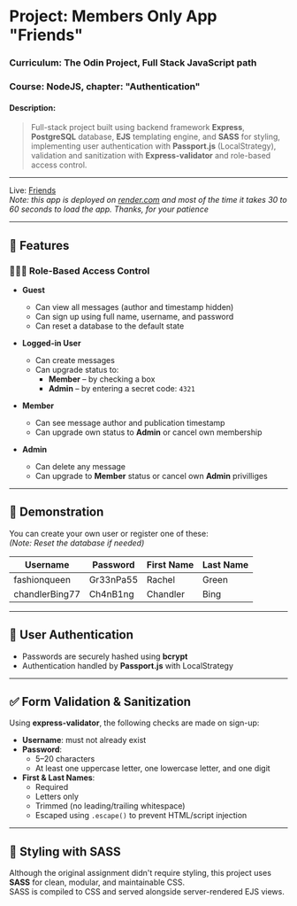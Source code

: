 # Project: Members Only App "Friends"

### Curriculum: The Odin Project, Full Stack JavaScript path

### Course: NodeJS, chapter: "Authentication"

#### Description:

> Full-stack project built using backend framework **Express**, **PostgreSQL** database, **EJS** templating engine, and **SASS** for styling, implementing user authentication with **Passport.js** (LocalStrategy), validation and sanitization with **Express-validator** and role-based access control.

---

Live: [Friends](https://imatsiuk-membersonly.onrender.com/)  
_Note: this app is deployed on [render.com](https://render.com/) and most of the time it takes 30 to 60 seconds to load the app. Thanks, for your patience_

---

## 🔐 Features

### 🧑‍🤝‍🧑 Role-Based Access Control

- **Guest**
  - Can view all messages (author and timestamp hidden)
  - Can sign up using full name, username, and password
  - Can reset a database to the default state

- **Logged-in User**
  - Can create messages
  - Can upgrade status to:
    - **Member** – by checking a box
    - **Admin** – by entering a secret code: `4321`

- **Member**
  - Can see message author and publication timestamp
  - Can upgrade own status to **Admin** or cancel own membership

- **Admin**
  - Can delete any message
  - Can upgrade to **Member** status or cancel own **Admin** privilliges

---

## 👥 Demonstration

You can create your own user or register one of these:  
_(Note: Reset the database if needed)_

| Username       | Password  | First Name | Last Name |
| -------------- | --------- | ---------- | --------- |
| fashionqueen   | Gr33nPa55 | Rachel     | Green     |
| chandlerBing77 | Ch4nB1ng  | Chandler   | Bing      |

---

## 🔑 User Authentication

- Passwords are securely hashed using **bcrypt**
- Authentication handled by **Passport.js** with LocalStrategy

---

## ✅ Form Validation & Sanitization

Using **express-validator**, the following checks are made on sign-up:

- **Username**: must not already exist
- **Password**:
  - 5–20 characters
  - At least one uppercase letter, one lowercase letter, and one digit
- **First & Last Names**:
  - Required
  - Letters only
  - Trimmed (no leading/trailing whitespace)
  - Escaped using `.escape()` to prevent HTML/script injection

---

## 🎨 Styling with SASS

Although the original assignment didn't require styling, this project uses **SASS** for clean, modular, and maintainable CSS.  
SASS is compiled to CSS and served alongside server-rendered EJS views.
